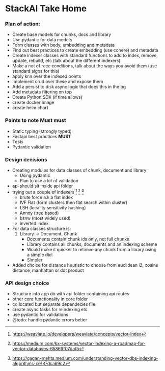 # StackAI Take Home

### Plan of action:
- Create base models for chunks, docs and library
- Use pydantic for data models
- Form classes with body, embedding and metadata
- Find out best practices to create embedding (use cohere) and metadata
- Create indexer classes with standard functions to add to index, remove, update, rebuild, etc (talk about the different indexers)
- Make a not of race conditions, talk about the ways you avoid them (use standard algos for this)
- apply knn over the indexed points
- Implement crud over these and expose them
- Add a persist to disk async logic that does this in the bg
- Add metadata filtering on top
- Create Python SDK (if time allows)
- create docker image
- create helm chart

### Points to note **Must must**
- Static typing (strongly typed)
- Fastapi best practices **MUST**
- Tests
- Pydantic validation

### Design decisions
- Creating modules for data classes of chunk, document and library
    - Using pydantic
    - Plan to use a lot of validation
- api should sit inside api folder
- trying out a couple of indexers [^1] [^2] [^3]
    - brute force a.k.a flat index
    - IVF Flat (form clusters then flat search within cluster)
    - LSH (locality sensitivity hashing)
    - Annoy (tree based)
    - hsnw (most widely used)
    - inverted index
- For data classes structure is:
    1. Library -> Document, Chunk
        - Documents contain chunk ids only, not full chunks
        - Library contains all chunks, documents and an indexing scheme
        - Would make it quicker to retireve any chunk from a library using a simple dict
        - Simpler
- Added choice for distance heuristic to choose from euclidean l2, cosine distance, manhattan or dot product

### API design choice
- Structure into app dir with api folder containing api routes
- other core functionality in core folder
- co located but separate dependecies file
- create async tasks for reindexing etc
- use pydantic for validations
- @todo: handle pydantic errors better

[^1]: https://weaviate.io/developers/weaviate/concepts/vector-index
[^2]: https://medium.com/kx-systems/vector-indexing-a-roadmap-for-vector-databases-65866f07daf5
[^3]: https://gagan-mehta.medium.com/understanding-vector-dbs-indexing-algorithms-ce187dca69c2